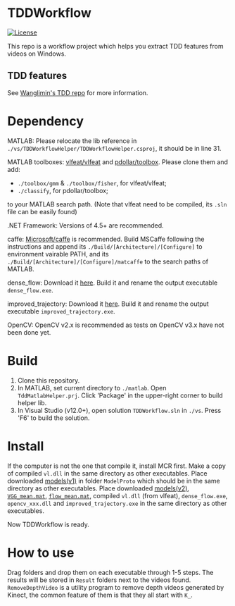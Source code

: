 # TDDWorkflow
[![License](https://img.shields.io/badge/license-BSD-blue.svg)](LICENSE)

This repo is a workflow project which helps you extract TDD features from videos on Windows.

## TDD features
See [Wanglimin's TDD repo](https://github.com/wanglimin/TDD) for more information.

# Dependency
MATLAB: Please relocate the lib reference in `./vs/TDDWorkflowHelper/TDDWorkflowHelper.csproj`, it should be in line 31.

MATLAB toolboxes: [vlfeat/vlfeat](https://github.com/vlfeat/vlfeat) and [pdollar/toolbox](https://github.com/pdollar/toolbox). Please clone them and add:

  * `./toolbox/gmm` & `./toolbox/fisher`, for vlfeat/vlfeat;
  * `./classify`, for pdollar/toolbox;

to your MATLAB search path. (Note that vlfeat need to be compiled, its `.sln` file can be easily found)

.NET Framework: Versions of 4.5+ are recommended.

caffe: [Microsoft/caffe](https://github.com/microsoft/caffe) is recommended. Build MSCaffe following the instructions and append its `./Build/[Architecture]/[Configure]` to environment vairable PATH, and its `./Build/[Architecture]/[Configure]/matcaffe` to the search paths of MATLAB.

dense_flow: Download it [here](https://github.com/wanglimin/dense_flow). Build it and rename the output executable `dense_flow.exe`.

improved_trajectory: Download it [here](https://github.com/wanglimin/improved_trajectory). Build it and rename the output executable `improved_trajectory.exe`.

OpenCV: OpenCV v2.x is recommended as tests on OpenCV v3.x have not been done yet.  

# Build
1. Clone this repository.
2. In MATLAB, set current directory to `./matlab`. Open `TddMatlabHelper.prj`. Click 'Package' in the upper-right corner to build helper lib.
3. In Visual Studio (v12.0+), open solution `TDDWorkflow.sln` in `./vs`. Press 'F6' to build the solution.

# Install
If the computer is not the one that compile it, install MCR first.
Make a copy of compiled `vl.dll` in the same directory as other executables.
Place downloaded [models(v1)](https://github.com/wanglimin/TDD#two-stream-cnn-models-trained-on-the-ucf101-dataset) in folder `ModelProto` which should be in the same directory as other executables.
Place downloaded [models(v2)](https://github.com/wanglimin/TDD#tdd-demo-code), [`VGG_mean.mat`](https://github.com/wanglimin/TDD/blob/cudnn2.0/VGG_mean.mat), [`flow_mean.mat`](https://github.com/wanglimin/TDD/blob/cudnn2.0/flow_mean.mat), compiled `vl.dll` (from vlfeat), `dense_flow.exe`, `opencv_xxx.dll` and `improved_trajectory.exe` in the same directory as other executables.

Now TDDWorkflow is ready.

# How to use
Drag folders and drop them on each executable through 1-5 steps. The results will be stored in `Result` folders next to the videos found.
`RemoveDepthVideo` is a utility program to remove depth videos generated by Kinect, the common feature of them is that they all start with `K_`.